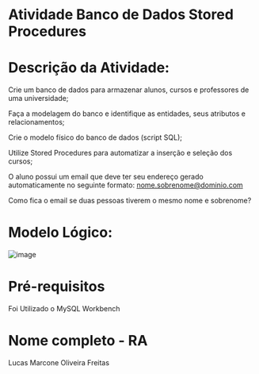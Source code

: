   # Atividade Banco de Dados Stored Procedures


  # Descrição da Atividade: 
Crie um banco de dados para armazenar alunos, cursos e professores de uma
universidade;

Faça a modelagem do banco e identifique as entidades, seus atributos e relacionamentos;

Crie o modelo físico do banco de dados (script SQL);

Utilize Stored Procedures para automatizar a inserção e seleção dos cursos;

O aluno possui um email que deve ter seu endereço gerado automaticamente no seguinte formato:
nome.sobrenome@dominio.com

Como fica o email se duas pessoas tiverem o mesmo nome e sobrenome?

   # Modelo Lógico: 
![image](https://github.com/Lumarcone/Atividade-Banco-de-Dados--Stored-Procedures/assets/137897667/3ec30e93-b4a1-4b06-bd75-c8183e273575)

# Pré-requisitos 
Foi Utilizado o MySQL Workbench

# Nome completo - RA
Lucas Marcone Oliveira Freitas 
